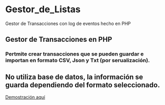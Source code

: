 # Gestor_de_Listas
Gestor de Transacciones con log de eventos hecho en PHP

<h2> Gestor de Transacciones en PHP </h2>

### Pertmite crear transacciones que se pueden guardar e importan en formato CSV, Json y Txt (por serualización). 
## No utiliza base de datos, la información se guarda dependiendo del formato seleccionado.

[Demostración aquí](https://youtu.be/fufKMGZxA14)
